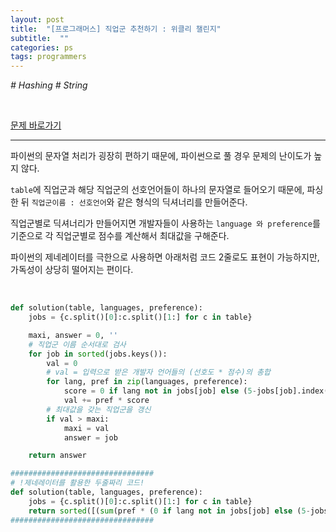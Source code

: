 ```yaml
---
layout: post
title:  "[프로그래머스] 직업군 추천하기 : 위클리 챌린지"
subtitle:  ""
categories: ps
tags: programmers
---
```


*# Hashing # String*

<br>

[문제 바로가기](https://programmers.co.kr/learn/courses/30/lessons/84325)

---

파이썬의 문자열 처리가 굉장히 편하기 때문에, 파이썬으로 풀 경우 문제의 난이도가 높지 않다.

```table```에 직업군과 해당 직업군의 선호언어들이 하나의 문자열로 들어오기 때문에, 파싱한 뒤 ```직업군이름 : 선호언어```와 같은 형식의 딕셔너리를 만들어준다.

직업군별로 딕셔너리가 만들어지면 개발자들이 사용하는 ```language 와 preference```를 기준으로 각 직업군별로 점수를 계산해서 최대값을 구해준다.

파이썬의 제네레이터를 극한으로 사용하면 아래처럼 코드 2줄로도 표현이 가능하지만, 가독성이 상당히 떨어지는 편이다.

<br>

```python
def solution(table, languages, preference):
    jobs = {c.split()[0]:c.split()[1:] for c in table}

    maxi, answer = 0, ''
    # 직업군 이름 순서대로 검사
    for job in sorted(jobs.keys()):
        val = 0
        # val = 입력으로 받은 개발자 언어들의 (선호도 * 점수)의 총합
        for lang, pref in zip(languages, preference):
            score = 0 if lang not in jobs[job] else (5-jobs[job].index(lang))
            val += pref * score
        # 최대값을 갖는 직업군을 갱신
        if val > maxi:
            maxi = val
            answer = job

    return answer

################################
# !제네레이터를 활용한 두줄짜리 코드!
def solution(table, languages, preference):
    jobs = {c.split()[0]:c.split()[1:] for c in table}
    return sorted([(sum(pref * (0 if lang not in jobs[job] else (5-jobs[job].index(lang))) for lang, pref in zip(languages, preference)), job) for job in sorted(jobs.keys())], key=lambda x:x[0], reverse=True)[0][1]
################################
```
